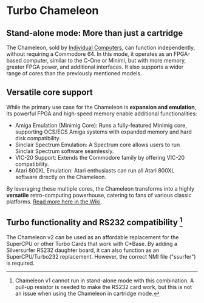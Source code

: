 # Turbo Chameleon

## Stand-alone mode: More than just a cartridge
The Chameleon, sold by [Individual Computers](https://icomp.de/shop-icomp/index.php/en/produkt-details/product/Turbo_Chameleon_64.html), can function independently, without requiring a Commodore 64. In this mode, it operates as an FPGA-based computer, similar to the C-One or Minimi, but with more memory, greater FPGA power, and additional interfaces. It also supports a wider range of cores than the previously mentioned models.

## Versatile core support
While the primary use case for the Chameleon is **expansion and emulation**, its powerful FPGA and high-speed memory enable additional functionalities:

- Amiga Emulation (Minimig Core): Runs a fully-featured Minimig core, supporting OCS/ECS Amiga systems with expanded memory and hard disk compatibility.
- Sinclair Spectrum Emulation: A Spectrum core allows users to run Sinclair Spectrum software seamlessly.
- VIC-20 Support: Extends the Commodore family by offering VIC-20 compatibility.
- Atari 800XL Emulation: Atari enthusiasts can run all Atari 800XL software directly on the Chameleon.

By leveraging these multiple cores, the Chameleon transforms into a highly **versatile** retro-computing powerhouse, catering to fans of various classic platforms. [Read more here in the Wiki](https://wiki.icomp.de/wiki/Chameleon).

## Turbo functionality and RS232 compatibility [^1]
The Chameleon v2 can be used as an affordable replacement for the SuperCPU or other Turbo Cards that work with C\*Base. By adding a Silversurfer RS232 daughter board, it can also function as an SuperCPU/Turbo232 replacement. However, the correct NMI file ("ssurfer") is required.

[^1]: Chameleon v1 cannot run in stand-alone mode with this combination. A pull-up resistor is needed to make the RS232 card work, but this is not an issue when using the Chameleon in cartridge mode.